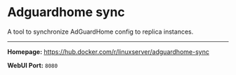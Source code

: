 # Adguardhome sync

A tool to synchronize AdGuardHome config to replica instances.

---

**Homepage:** https://hub.docker.com/r/linuxserver/adguardhome-sync

**WebUI Port:** `8080`